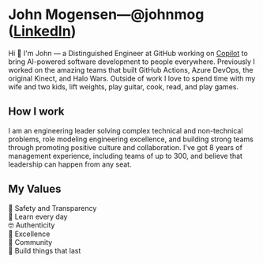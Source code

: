 # John Mogensen—@johnmog ([LinkedIn](https://www.linkedin.com/in/johnmogensen/))
Hi 👋 I'm John — a Distinguished Engineer at GitHub working on [Copilot](https://github.com/features/preview/copilot-x) to bring AI-powered software development to people everywhere. Previously I worked on the amazing teams that built GitHub Actions, Azure DevOps, the original Kinect, and Halo Wars. Outside of work I love to spend time with my wife and two kids, lift weights, play guitar, cook, read, and play games. 

## How I work
I am an engineering leader solving complex technical and non-technical problems, role modeling engineering excellence, and building strong teams through promoting positive culture and collaboration. I've got 8 years of management experience, including teams of up to 300, and believe that leadership can happen from any seat.

## My Values
💖 Safety and Transparency<br>
🍎 Learn every day<br>
🤓 Authenticity<br>
🥇 Excellence<br>
🤝 Community<br>
🚀 Build things that last<br>
